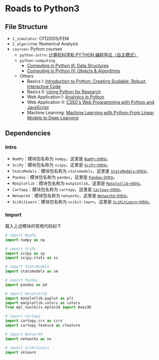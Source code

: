 # Roads to Python3

## File Structure

* `1_simulator`: CFD/DDS/FEM
* `2_algorithm`: Numerical Analysis
* `courses`: Python courses
  * `python-intro`: [计算机科学和 PYTHON 编程导论（自主模式）](http://www.xuetangx.com/courses/course-v1:MITx+6_00_1x+sp/courseware/Week_1/videosequence:Lecture_1/)
  * `python-computing`
    * [Computing in Python III: Data Structures](https://courses.edx.org/courses/course-v1:GTx+CS1301xIII+3T2019/course/)
    * [Computing in Python IV: Objects & Algorithms](https://courses.edx.org/courses/course-v1:GTx+CS1301xIV+3T2019/course/)
  * Others
    * Basics I: [Introduction to Python: Creating Scalable, Robust, Interactive Code](https://courses.edx.org/courses/course-v1:Microsoft+DEV330x+3T2018/course/)
    * Basics II: [Using Python for Research](https://courses.edx.org/courses/course-v1:HarvardX+PH526x+2T2018/course/)
    * Web Application I: [Analytics in Python](https://courses.edx.org/courses/course-v1:ColumbiaX+BAMM.101x+3T2018/course/)
    * Web Application II: [CS50's Web Programming with Python and JavaScript](https://courses.edx.org/courses/course-v1:HarvardX+CS50W+Web/course/)
    * Machine Learning: [Machine Learning with Python-From Linear Models to Deep Learning](https://courses.edx.org/courses/course-v1:MITx+6.86x+1T2019/course/)

## Dependencies

### Intro

* `NumPy`：模块包名称为 `numpy`，这里是 [`NumPy`-intro](http://www.numpy.org/)。
* `SciPy`：模块包名称为 `scipy`，这里是 [`SciPy`-intro](http://www.scipy.org/)。
* `StatsModels`：模块包名称为 `statsmodels`，这里是 [`StatsModels`-intro](http://www.statsmodels.org/stable/index.html)。
* `Pandas`：模块包名称为 `pandas`，这里是 [`Pandas`-intro](http://pandas.pydata.org/)。
* `Matplotlib`：模块包名称为 `matplotlib`，这里是 [`Matplotlib`-intro](https://matplotlib.org/)。
* `Cartopy`：模块包名称为 `cartopy`，这里是 [`Cartopy`-intro](https://scitools.org.uk/cartopy/docs/latest/index.html)。
* `NetworkX`：模块包名称为 `networkx`，这里是 [`NetworkX`-intro](http://networkx.github.io/)。
* `SciKitLearn`：模块包名称为 `scikit-learn`，这里是 [`SciKitLearn`-intro](http://scikit-learn.org/stable/)。

### Import

载入上述模块的常用代码如下

``` python
# import NumPy
import numpy as np

# import SciPy
import scipy as sp
import scipy.stats as ss

# import StatsModels
import statsmodels as sm

# import Pandas
import pandas as pd

# import Matplotlib
import matplotlib.pyplot as plt
import matplotlib.colors as colors
from mpl_toolkits.mplot3d import Axes3D

# import Cartopy
import cartopy.crs as ccrs
import cartopy.feature as cfeature

# import NetworkX
import networkx as nx

# import SciKitLearn
import sklearn
```
